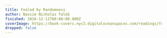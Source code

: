 ```yaml
---
title: Fooled by Randomness
author: Nassim Nicholas Taleb
finished: 2016-12-11T00:00:00.000Z
coverImage: https://book-covers.nyc3.digitaloceanspaces.com/readings/fooled-by-randomness-02.jpg
dropped: false
---
```



